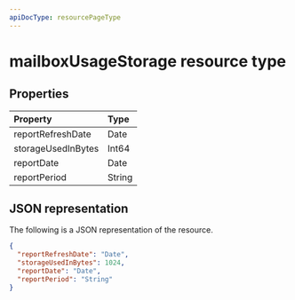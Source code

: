 ```yaml
---
apiDocType: resourcePageType
---
```

# mailboxUsageStorage resource type

## Properties

| Property           | Type   |
| :----------------- | :----- |
| reportRefreshDate  | Date   |
| storageUsedInBytes | Int64  |
| reportDate         | Date   |
| reportPeriod       | String |

## JSON representation

The following is a JSON representation of the resource.

<!-- {
  "blockType": "resource",
  "@odata.type": "microsoft.graph.mailboxUsageStorage"
} -->

```json
{
  "reportRefreshDate": "Date", 
  "storageUsedInBytes": 1024, 
  "reportDate": "Date", 
  "reportPeriod": "String"
}
```
